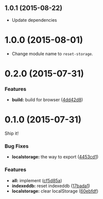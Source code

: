 <a name="1.0.1"></a>
## 1.0.1 (2015-08-22)

* Update dependencies


<a name="1.0.0"></a>
# 1.0.0 (2015-08-01)

* Change module name to `reset-storage`.


<a name="0.2.0"></a>
# 0.2.0 (2015-07-31)


### Features

* **build:** build for browser ([4dd42d8](https://github.com/pandawing/node-reset-storage/commit/4dd42d8))



<a name="0.1.0"></a>
# 0.1.0 (2015-07-31)

Ship it!


### Bug Fixes

* **localstorage:** the way to export ([4453cd1](https://github.com/pandawing/node-reset-storage/commit/4453cd1))

### Features

* **all:** implement ([cf5d85a](https://github.com/pandawing/node-reset-storage/commit/cf5d85a))
* **indexeddb:** reset indexeddb ([17bada1](https://github.com/pandawing/node-reset-storage/commit/17bada1))
* **localstorage:** clear localStorage ([60ebfdf](https://github.com/pandawing/node-reset-storage/commit/60ebfdf))
